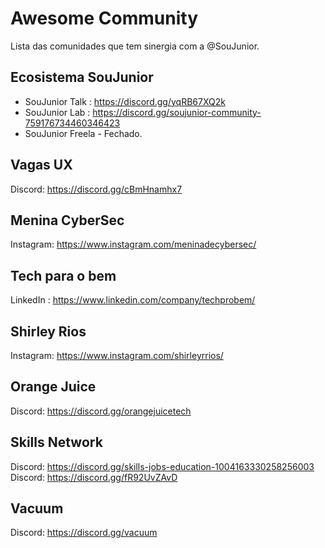 # Awesome Community  
Lista das comunidades que tem sinergia com a @SouJunior.

## Ecosistema SouJunior  
* SouJunior Talk : https://discord.gg/yqRB67XQ2k
* SouJunior Lab : https://discord.gg/soujunior-community-759176734460346423
* SouJunior Freela - Fechado.

## Vagas UX  
Discord: https://discord.gg/cBmHnamhx7
 
## Menina CyberSec  
Instagram: https://www.instagram.com/meninadecybersec/

## Tech para o bem 	
LinkedIn : https://www.linkedin.com/company/techprobem/

## Shirley Rios 	
Instagram: https://www.instagram.com/shirleyrrios/

## Orange Juice  
Discord:  https://discord.gg/orangejuicetech

## Skills Network  
Discord: https://discord.gg/skills-jobs-education-1004163330258256003   
Discord: https://discord.gg/fR92UvZAvD  

## Vacuum  
Discord: https://discord.gg/vacuum
